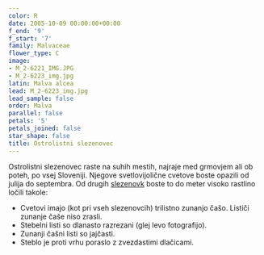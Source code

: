 ```yaml
---
color: R
date: 2005-10-09 00:00:00+00:00
f_end: '9'
f_start: '7'
family: Malvaceae
flower_type: C
image:
- M_2-6221_IMG.JPG
- M_2-6223_img.jpg
latin: Malva alcea
lead: M_2-6223_img.jpg
lead_sample: false
order: Malva
parallel: false
petals: '5'
petals_joined: false
star_shape: false
title: Ostrolistni slezenovec
---
```

Ostrolistni slezenovec raste na suhih mestih, najraje med grmovjem ali ob poteh, po vsej Sloveniji. Njegove svetlovijolične cvetove boste opazili od julija do septembra. Od drugih [slezenovk](../family/malvaceae/) boste to do meter visoko rastlino ločili takole:

-   Cvetovi imajo (kot pri vseh slezenovcih) trilistno zunanjo čašo. Lističi zunanje čaše niso zrasli.
-   Stebelni listi so dlanasto razrezani (glej levo fotografijo).
-   Zunanji čašni listi so jajčasti.
-   Steblo je proti vrhu poraslo z zvezdastimi dlačicami.

